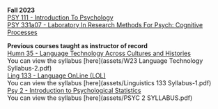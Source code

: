 **Fall 2023**
<br>
[PSY 111 - Introduction To Psychology](https://coursefinder.illinoisstate.edu/psy/111/)
<br>
[PSY 331a07 - Laboratory In Research Methods For Psych: Cognitive Processes](https://coursefinder.illinoisstate.edu/psy/331a07/#22423)



**Previous courses taught as instructor of record**
<br>
[Humn 35 - Language Technology Across Cultures and Histories](https://humanities.ucsc.edu/academics/hum-tech.html)
<br> You can view the syllabus [here](assets/W23 Language Technology Syllabus-2.pdf)
<br>
[Ling 133 - Language OnLine (LOL)](https://ucsc.smartcatalogiq.com/current/General-Catalog/Courses/LING-Linguistics/Upper-Division/LING-133)
<br> You can view the syllabus [here](assets/Linguistics 133 Syllabus-1.pdf)
<br>
[Psy 2 - Introduction to Psychological Statistics](https://ucsc.smartcatalogiq.com/Current/General-Catalog/Courses/PSYC-Psychology/Lower-Division/PSYC-2)
<br> You can view the syllabus [here](assets/PSYC 2 SYLLABUS.pdf)

